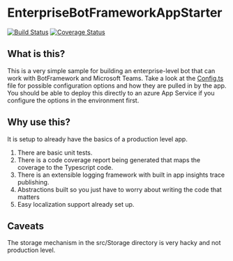 # EnterpriseBotFrameworkAppStarter 

[![Build Status](https://travis-ci.com/MattSFT/EnterpriseBotFrameworkAppStarter.svg?branch=master)](https://travis-ci.com/MattSFT/EnterpriseBotFrameworkAppStarter) [![Coverage Status](https://coveralls.io/repos/github/MattSFT/EnterpriseBotFrameworkAppStarter/badge.svg?branch=master)](https://coveralls.io/github/MattSFT/EnterpriseBotFrameworkAppStarter?branch=master)

## What is this?

This is a very simple sample for building an enterprise-level bot that can work with BotFramework and Microsoft Teams. Take a look at the [Config.ts](https://github.com/MattSFT/BaseHelloApp/blob/master/src/Config/Config.ts) file for possible configuration options and how they are pulled in by the app. You should be able to deploy this directly to an azure App Service if you configure the options in the environment first.

## Why use this?

It is setup to already have the basics of a production level app.
1. There are basic unit tests.
2. There is a code coverage report being generated that maps the coverage to the Typescript code.
3. There is an extensible logging framework with built in app insights trace publishing.
4. Abstractions built so you just have to worry about writing the code that matters
5. Easy localization support already set up.

## Caveats

The storage mechanism in the src/Storage directory is very hacky and not production level.
